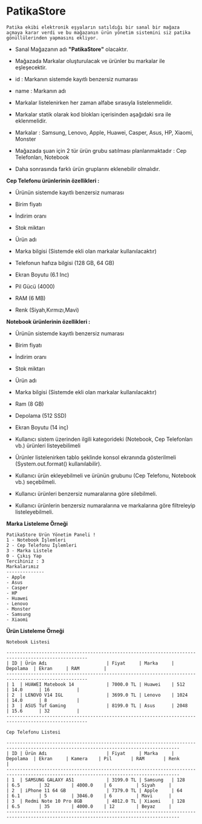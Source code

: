 # PatikaStore

    Patika ekibi elektronik eşyaların satıldığı bir sanal bir mağaza açmaya karar verdi ve bu mağazanın ürün yönetim sistemini siz patika gönüllülerinden yapmasını ekliyor.

- Sanal Mağazanın adı **"PatikaStore"** olacaktır.

- Mağazada Markalar oluşturulacak ve ürünler bu markalar ile eşleşecektir.


- id : Markanın sistemde kayıtlı benzersiz numarası

- name : Markanın adı

- Markalar listelenirken her zaman alfabe sırasıyla listelenmelidir.

- Markalar statik olarak kod blokları içerisinden aşağıdaki sıra ile eklenmelidir.

- Markalar : Samsung, Lenovo, Apple, Huawei, Casper, Asus, HP, Xiaomi, Monster

- Mağazada şuan için 2 tür ürün grubu satılması planlanmaktadır : Cep Telefonları, Notebook

- Daha sonrasında farklı ürün gruplarını eklenebilir olmalıdır.


**Cep Telefonu ürünlerinin özellikleri :**

- Ürünün sistemde kayıtlı benzersiz numarası

- Birim fiyatı

- İndirim oranı

- Stok miktarı

- Ürün adı

- Marka bilgisi (Sistemde ekli olan markalar kullanılacaktır)

- Telefonun hafıza bilgisi (128 GB, 64 GB)

- Ekran Boyutu (6.1 Inc)
 
- Pil Gücü (4000)

- RAM (6 MB)

- Renk (Siyah,Kırmızı,Mavi)


**Notebook ürünlerinin özellikleri :**

- Ürünün sistemde kayıtlı benzersiz numarası

- Birim fiyatı

- İndirim oranı

- Stok miktarı

- Ürün adı

- Marka bilgisi (Sistemde ekli olan markalar kullanılacaktır)

- Ram (8 GB)

- Depolama (512 SSD)

- Ekran Boyutu (14 inç)

- Kullanıcı sistem üzerinden ilgili kategorideki (Notebook, Cep Telefonları vb.) ürünleri listeyebilimeli

- Ürünler listelenirken tablo şeklinde konsol ekranında gösterilmeli (System.out.format() kullanılabilir).

- Kullanıcı ürün ekleyebilmeli ve ürünün grubunu (Cep Telefonu, Notebook vb.) seçebilmeli.

- Kullanıcı ürünleri benzersiz numaralarına göre silebilmeli.

- Kullanıcı ürünlerin benzersiz numaralarına ve markalarına göre filtreleyip listeleyebilmeli.


**Marka Listeleme Örneği**

    PatikaStore Ürün Yönetim Paneli !
    1 - Notebook İşlemleri
    2 - Cep Telefonu İşlemleri
    3 - Marka Listele
    0 - Çıkış Yap
    Tercihiniz : 3
    Markalarımız
    --------------
    - Apple
    - Asus
    - Casper
    - HP
    - Huawei
    - Lenovo
    - Monster
    - Samsung
    - Xiaomi


**Ürün Listeleme Örneği**

    Notebook Listesi

    ----------------------------------------------------------------------------------------------------
    | ID | Ürün Adı                      | Fiyat     | Marka     | Depolama  | Ekran     | RAM         |
    ----------------------------------------------------------------------------------------------------
    | 1  | HUAWEI Matebook 14            | 7000.0 TL | Huawei    | 512       | 14.0      | 16          |
    | 2  | LENOVO V14 IGL                | 3699.0 TL | Lenovo    | 1024      | 14.0      | 8           |
    | 3  | ASUS Tuf Gaming               | 8199.0 TL | Asus      | 2048      | 15.6      | 32          |
    ----------------------------------------------------------------------------------------------------

    Cep Telefonu Listesi

    --------------------------------------------------------------------------------------------------------------------------------------
    | ID | Ürün Adı                      | Fiyat     | Marka     | Depolama  | Ekran     | Kamera    | Pil       | RAM       | Renk      |
    --------------------------------------------------------------------------------------------------------------------------------------
    | 1  | SAMSUNG GALAXY A51            | 3199.0 TL | Samsung   | 128       | 6.5       | 32        | 4000.0    | 6         | Siyah     |
    | 2  | iPhone 11 64 GB               | 7379.0 TL | Apple     | 64        | 6.1       | 5         | 3046.0    | 6         | Mavi      |
    | 3  | Redmi Note 10 Pro 8GB         | 4012.0 TL | Xiaomi    | 128       | 6.5       | 35        | 4000.0    | 12        | Beyaz     |
    --------------------------------------------------------------------------------------------------------------------------------------